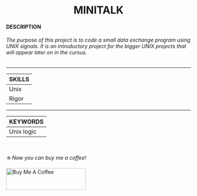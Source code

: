 <h1 align="center">
     MINITALK
</h1>


#### DESCRIPTION
###### The purpose of this project is to code a small data exchange program using UNIX signals. It is an introductory project for the bigger UNIX projects that will appear later on in the cursus.

-----------

| SKILLS |
| :--- |
| Unix |
| Rigor |

-------------

| KEYWORDS |
| :--- |
| Unix logic |

<br>


 *☕️ Now you can buy me a coffee!*
 
<a href="https://www.buymeacoffee.com/yakupacs" target="_blank"><img src="https://cdn.buymeacoffee.com/buttons/v2/default-yellow.png" alt="Buy Me A Coffee" style="height: 60px !important;width: 217px !important;" ></a>
